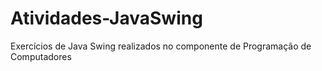 # Atividades-JavaSwing
Exercícios de Java Swing realizados no componente de Programação de Computadores
